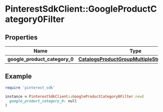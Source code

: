 # PinterestSdkClient::GoogleProductCategory0Filter

## Properties

| Name | Type | Description | Notes |
| ---- | ---- | ----------- | ----- |
| **google_product_category_0** | [**CatalogsProductGroupMultipleStringListCriteria**](.md) |  |  |

## Example

```ruby
require 'pinterest_sdk'

instance = PinterestSdkClient::GoogleProductCategory0Filter.new(
  google_product_category_0: null
)
```

